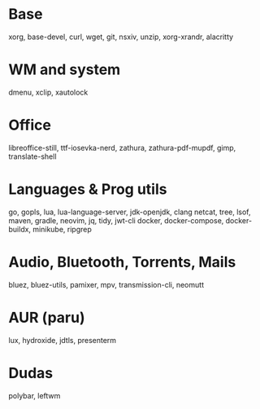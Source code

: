 # Base
xorg, base-devel, curl, wget, git, nsxiv, unzip, xorg-xrandr, alacritty

# WM and system
dmenu, xclip, xautolock

# Office
libreoffice-still, ttf-iosevka-nerd, zathura, zathura-pdf-mupdf, gimp, translate-shell

# Languages & Prog utils
go, gopls, lua, lua-language-server, jdk-openjdk, clang
netcat, tree, lsof, maven, gradle, neovim, jq, tidy, jwt-cli
docker, docker-compose, docker-buildx, minikube, ripgrep

# Audio, Bluetooth, Torrents, Mails
bluez, bluez-utils, pamixer, mpv, transmission-cli, neomutt

# AUR (paru)
lux, hydroxide, jdtls, presenterm

# Dudas
polybar, leftwm
